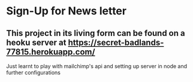 # Sign-Up for News letter
## This project in its living form can be found on a heoku server at https://secret-badlands-77815.herokuapp.com/

Just learnt to play with mailchimp's api and setting up server in node and further configurations

